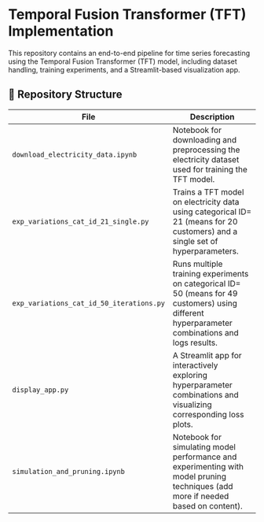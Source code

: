 # Temporal Fusion Transformer (TFT) Implementation

This repository contains an end-to-end pipeline for time series forecasting using the Temporal Fusion Transformer (TFT) model, including dataset handling, training experiments, and a Streamlit-based visualization app.

## 📁 Repository Structure

| File | Description |
|------|-------------|
| `download_electricity_data.ipynb` | Notebook for downloading and preprocessing the electricity dataset used for training the TFT model. |
| `exp_variations_cat_id_21_single.py` | Trains a TFT model on electricity data using categorical ID= 21 (means for 20 customers) and a single set of hyperparameters. |
| `exp_variations_cat_id_50_iterations.py` | Runs multiple training experiments on categorical ID= 50 (means for 49 customers) using different hyperparameter combinations and logs results. |
| `display_app.py` | A Streamlit app for interactively exploring hyperparameter combinations and visualizing corresponding loss plots. |
| `simulation_and_pruning.ipynb` | Notebook for simulating model performance and experimenting with model pruning techniques (add more if needed based on content). |
